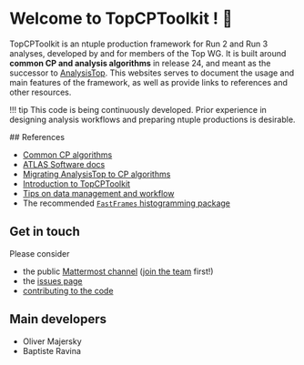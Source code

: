 # Welcome to TopCPToolkit ! :partying_face:

TopCPToolkit is an ntuple production framework for Run 2 and Run 3 analyses, developed by and for members of the Top WG.
It is built around **common CP and analysis algorithms** in release 24, and meant as the successor to [AnalysisTop](https://twiki.cern.ch/twiki/bin/viewauth/AtlasProtected/TopxAODStartGuideR21).
This websites serves to document the usage and main features of the framework, as well as provide links to references and other resources.

!!! tip
    This code is being continuously developed.
    Prior experience in designing analysis workflows and preparing ntuple productions is desirable.

## References

- [Common CP algorithms](https://indico.cern.ch/event/997136/attachments/2192156/3705269/CPAlgorithms.pdf)
- [ATLAS Software docs](https://atlassoftwaredocs.web.cern.ch/ABtutorial/cpalg_intro/)
- [Migrating AnalysisTop to CP algorithms](https://indico.cern.ch/event/1257761/contributions/5359759/attachments/2644629/4577607/Migrating%20AT%20to%20CP%20algo.pdf)
- [Introduction to TopCPToolkit](https://indico.cern.ch/event/1319343/contributions/5554653/attachments/2705702/4697065/Introduction%20to%20TopCPToolkit.pdf)
- [Tips on data management and workflow](https://indico.cern.ch/event/1276819/contributions/5531897/attachments/2733586/4752675/data-management-workflow.pdf)
- The recommended [`FastFrames` histogramming package](https://gitlab.cern.ch/atlas-amglab/fastframes)

## Get in touch

Please consider

- the public [Mattermost channel](https://mattermost.web.cern.ch/top-analysis/channels/topcptoolkit-support) ([join the team](https://mattermost.web.cern.ch/signup_user_complete/?id=95983da3f25882a52b0e389f0b042150&md=link&sbr=su_) first!)
- the [issues page](https://gitlab.cern.ch/atlasphys-top/reco/TopCPToolkit/-/issues)
- [contributing to the code](/contributing)

## Main developers

- Oliver Majersky
- Baptiste Ravina